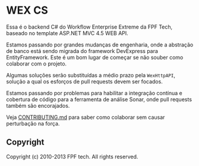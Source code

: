 # WEX CS

Essa é o backend C# do Workflow Enterprise Extreme da FPF Tech, baseado no template ASP.NET MVC 4.5 WEB API.

Estamos passando por grandes mudanças de engenharia, onde a abstração de banco está sendo migrada do framework DevExpress para EntityFramework. Este é um bom lugar de começar se não souber como colaborar com o projeto. 

Algumas soluções serão substituídas a médio prazo pela `WexHttpAPI`, solução a qual os esforços de pull requests devem ser focados.

Estamos passando por problemas para habilitar a integração contínua e cobertura de código para a ferramenta de análise Sonar, onde pull requests também são encorajados. 

Veja [CONTRIBUTING.md](CONTRIBUTING.md) para saber como colaborar sem causar perturbação na força.

## Copyright

Copyright (c) 2010-2013 FPF tech. All rights reserved.
